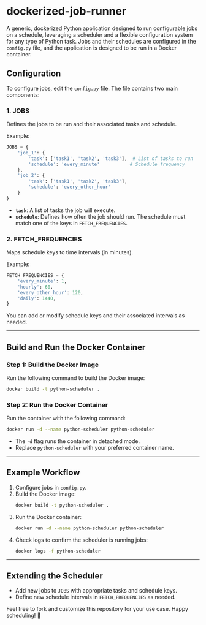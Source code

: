 # dockerized-job-runner
A generic, dockerized Python application designed to run configurable jobs on a schedule, leveraging a scheduler and a flexible configuration system for any type of Python task. Jobs and their schedules are configured in the `config.py` file, and the application is designed to be run in a Docker container.

## Configuration

To configure jobs, edit the `config.py` file. The file contains two main components:

### 1. **JOBS**

Defines the jobs to be run and their associated tasks and schedule. 

Example:
```python
JOBS = {
    'job_1': {
        'task': ['task1', 'task2', 'task3'],  # List of tasks to run
        'schedule': 'every_minute'           # Schedule frequency
    },
    'job_2': {
        'task': ['task1', 'task2', 'task3'],  
        'schedule': 'every_other_hour'       
    }
}
```

- **`task`**: A list of tasks the job will execute.
- **`schedule`**: Defines how often the job should run. The schedule must match one of the keys in `FETCH_FREQUENCIES`.

### 2. **FETCH_FREQUENCIES**

Maps schedule keys to time intervals (in minutes).

Example:
```python
FETCH_FREQUENCIES = {
    'every_minute': 1,
    'hourly': 60,
    'every_other_hour': 120,
    'daily': 1440,
}
```

You can add or modify schedule keys and their associated intervals as needed.

---

## Build and Run the Docker Container

### Step 1: Build the Docker Image

Run the following command to build the Docker image:
```bash
docker build -t python-scheduler .
```

### Step 2: Run the Docker Container

Run the container with the following command:
```bash
docker run -d --name python-scheduler python-scheduler
```

- The `-d` flag runs the container in detached mode.
- Replace `python-scheduler` with your preferred container name.

---

## Example Workflow

1. Configure jobs in `config.py`.
2. Build the Docker image:  
   ```bash
   docker build -t python-scheduler .
   ```
3. Run the Docker container:  
   ```bash
   docker run -d --name python-scheduler python-scheduler
   ```
4. Check logs to confirm the scheduler is running jobs:  
   ```bash
   docker logs -f python-scheduler
   ```

---

## Extending the Scheduler

- Add new jobs to `JOBS` with appropriate tasks and schedule keys.
- Define new schedule intervals in `FETCH_FREQUENCIES` as needed.

Feel free to fork and customize this repository for your use case. Happy scheduling! 🎉